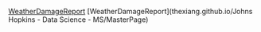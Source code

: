 [WeatherDamageReport](https://thexiang.github.io/project2.html)
 [WeatherDamageReport](thexiang.github.io/Johns Hopkins - Data Science - MS/MasterPage)
